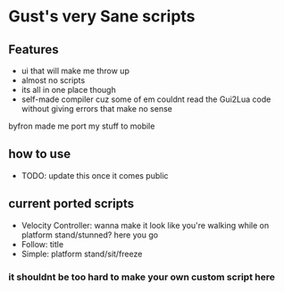 # **G**ust's very **S**ane scripts
## Features
- ui that will make me throw up
- almost no scripts
- its all in one place though
- self-made compiler cuz some of em couldnt read the Gui2Lua code without giving errors that make no sense

byfron made me port my stuff to mobile

## how to use
- TODO: update this once it comes public

## current ported scripts
- Velocity Controller: wanna make it look like you're walking while on platform stand/stunned? here you go
- Follow: title
- Simple: platform stand/sit/freeze

### it shouldnt be too hard to make your own custom script here